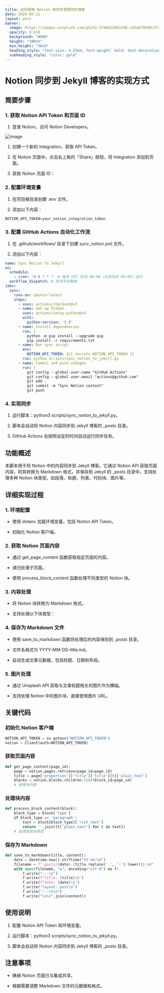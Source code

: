 ```yaml
---
title: 如何使用 Notion 来同步管理你的博客
date: 2025-05-11
layout: post
banner:
  image: https://images.unsplash.com/photo-1746014602298-c03abf9840c3?crop=entropy&cs=tinysrgb&fit=max&fm=jpg&ixid=M3w2OTIwMzJ8MHwxfHJhbmRvbXx8fHx8fHx8fDE3NDY5NTg4MDF8&ixlib=rb-4.1.0&q=80&w=1080
  opacity: 0.618
  background: "#000"
  height: "100vh"
  min_height: "38vh"
  heading_style: "font-size: 4.25em; font-weight: bold; text-decoration: underline"
  subheading_style: "color: gold"
---
```


# Notion 同步到 Jekyll 博客的实现方式

## 简要步骤

### 1. 获取 Notion API Token 和页面 ID

1. 登录 Notion，访问 Notion Developers。

![image](https://prod-files-secure.s3.us-west-2.amazonaws.com/a7a0cc5a-89b9-4cda-8686-1fba0ca52f40/d19c1afe-dea5-4312-9333-786b0ba83054/image.png?X-Amz-Algorithm=AWS4-HMAC-SHA256&X-Amz-Content-Sha256=UNSIGNED-PAYLOAD&X-Amz-Credential=ASIAZI2LB466U5V4VA67%2F20250511%2Fus-west-2%2Fs3%2Faws4_request&X-Amz-Date=20250511T102001Z&X-Amz-Expires=3600&X-Amz-Security-Token=IQoJb3JpZ2luX2VjEBAaCXVzLXdlc3QtMiJHMEUCIQCZWu6b9VnAWeljm0C%2F4abBu4FpzX2It%2B38tXeohz3NlAIgb%2BKxJCAJycHQXarl0%2BeWEiQsAmKF0cGlVwiHy1tkZn0qiAQIuf%2F%2F%2F%2F%2F%2F%2F%2F%2F%2FARAAGgw2Mzc0MjMxODM4MDUiDDutWvANacqFWdmjKyrcA3MSrhbcsGymaXzuw2SYVi4hncOyJ12wIszafUiyMvFRPdQFHAOfg02niiFgvmj0Dnh3DWv8OO2l4oUny%2FKQr21UG58hEUNHEFB7rXpF27JfgvnATGfgiFRPtbhmeFgS5NO5oxQ0obsK0jZekcPPw%2BG2MAYrmN%2BS5tjApuXtxNwJzTRj55BXNaYt96yQlfSVzWEDZB2J0pEcamK0yjpndSSq%2B62o3mxzBN2BH%2FHo2UKvf6qgX9%2BGoA07o8TY1puEZmYsJWg6Rk7UTlu%2BkSU8Q03LEuhl6kPyEgGmRdJD5Kykk8EPHx0zTCpg8l70IppP97v3oK8jqa1zmZQUmpLbyLkFjEkAQ9QjGZu8E9S6XAX5FY9AixbQg97rixVUGaRXorzSSf9heuTpC9JO0WAdgnJLXOYnHc47r0ZdVNIUPDVesWVT8IXCjL9JP7fwpy2e8HX21b92HLwmOMheCdi5Zd6uR4U3HQhzWnNPeoIvP0Oya5JH2UphBwamdixXmSwFhjODYE94E3WPoTsQphxIqxv39lrDzK3NAX5jcPY4pCW7ODrTJYwtrAayoJO6x9VwB0hwCOFws7U1L3yK0Bf6mwUKIBZ%2BenwQEXCXsUcFPFwuY695c%2FcleL7pjdAEMJq5gcEGOqUBkJNSkKZGUdp%2BrMkWoFX8YEeUUU6W9ZbIcvRxi%2B0I3H7XhC6Av%2FvPAmPOn4EGdESanHb9Uf1Plt87p%2BKAWWeE4kGBGz7bhSGyTiyfScD6XKje3o1%2FcJSpIInl1DFQmq9XkUC%2BNVAgl9xA5kTk6pgz5vxR00yNIOunetkcDMt6dzosUxjNpECv4Pz%2BvGM5IK0JolKpVF%2BQUOdNaqyka5JKHys45z9K&X-Amz-Signature=500c0c56fa9be69600d49aff94ee209e6a8ed0ecc3d00c6b51b6afbc989630db&X-Amz-SignedHeaders=host&x-id=GetObject)

1. 创建一个新的 Integration，获取 API Token。

1. 在 Notion 页面中，点击右上角的「Share」按钮，将 Integration 添加到页面。

1. 获取 Notion 页面 ID：


### 2. 配置环境变量

1. 在项目根目录创建 .env 文件。

1. 添加以下内容：

```javascript
NOTION_API_TOKEN=your_notion_integration_token
```

### 3. 配置 GitHub Actions 自动化工作流

1. 在 .github/workflows/ 目录下创建 sync_notion.yml 文件。

1. 添加以下内容：

```yaml
name: Sync Notion to Jekyll
on:
  schedule:
    - cron: '0 0 * * *' # 每天 UTC 时间 00:00（北京时间 08:00）运行
  workflow_dispatch: # 支持手动触发
jobs:
  sync:
    runs-on: ubuntu-latest
    steps:
      - uses: actions/checkout@v3
      - name: Set up Python
        uses: actions/setup-python@v4
        with:
          python-version: '3.9'
      - name: Install dependencies
        run: |
          python -m pip install --upgrade pip
          pip install -r requirements.txt
      - name: Run sync script
        env:
          NOTION_API_TOKEN: ${{ secrets.NOTION_API_TOKEN }}
        run: python scripts/sync_notion_to_jekyll.py
      - name: Commit and push changes
        run: |
          git config --global user.name "GitHub Actions"
          git config --global user.email "actions@github.com"
          git add .
          git commit -m "Sync Notion content"
          git push
```

### 4. 实现同步

1. 运行脚本：python3 scripts/sync_notion_to_jekyll.py。

1. 脚本会自动将 Notion 内容同步到 Jekyll 博客的 _posts 目录。

1. GitHub Actions 会按照设定的时间自动运行同步任务。

## 功能概述

本脚本用于将 Notion 中的内容同步到 Jekyll 博客。它通过 Notion API 获取页面内容，将其转换为 Markdown 格式，并保存到 Jekyll 的 _posts 目录中。支持处理多种 Notion 块类型，如段落、标题、列表、代码块、图片等。

## 详细实现过程

### 1. 环境配置

- 使用 dotenv 加载环境变量，包括 Notion API Token。

- 初始化 Notion 客户端。

### 2. 获取 Notion 页面内容

- 通过 get_page_content 函数获取指定页面的内容。

- 递归处理子页面。

- 使用 process_block_content 函数处理不同类型的 Notion 块。

### 3. 内容处理

- 将 Notion 块转换为 Markdown 格式。

- 支持处理以下块类型：


### 4. 保存为 Markdown 文件

- 使用 save_to_markdown 函数将处理后的内容保存到 _posts 目录。

- 文件名格式为 YYYY-MM-DD-title.md。

- 自动生成文章元数据，包括标题、日期和布局。

### 5. 图片处理

- 通过 Unsplash API 获取与文章标题相关的图片作为横幅。

- 支持处理 Notion 中的图片块，直接使用图片 URL。

## 关键代码

### 初始化 Notion 客户端

```python
NOTION_API_TOKEN = os.getenv("NOTION_API_TOKEN")
notion = Client(auth=NOTION_API_TOKEN)
```

### 获取页面内容

```python
def get_page_content(page_id):
    page = notion.pages.retrieve(page_id=page_id)
    title = page['properties']['title']['title'][0]['plain_text']
    blocks = notion.blocks.children.list(block_id=page_id)
    # 处理块内容
```

### 处理块内容

```python
def process_block_content(block):
    block_type = block['type']
    if block_type == 'paragraph':
        text = block[block_type]['rich_text']
        return ''.join([t['plain_text'] for t in text])
    # 处理其他块类型
```

### 保存为 Markdown

```python
def save_to_markdown(title, content):
    date = datetime.now().strftime("%Y-%m-%d")
    filename = f"_posts/{date}-{title.replace(' ', '-').lower()}.md"
    with open(filename, "w", encoding="utf-8") as f:
        f.write("---\n")
        f.write(f"title: {title}\n")
        f.write(f"date: {date}\n")
        f.write("layout: post\n")
        f.write("---\n\n")
        f.write("\n\n".join(content))
```

## 使用说明

1. 配置 Notion API Token 和环境变量。

1. 运行脚本：python3 scripts/sync_notion_to_jekyll.py。

1. 脚本会自动将 Notion 内容同步到 Jekyll 博客的 _posts 目录。

## 注意事项

- 确保 Notion 页面已与集成共享。

- 根据需要调整 Markdown 文件的元数据和格式。